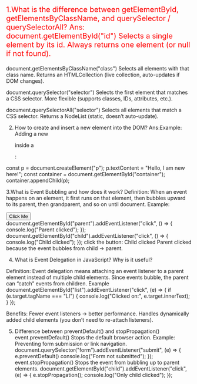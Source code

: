 <p style="font-size:20px; color:red;">1.What is the difference between getElementById, getElementsByClassName, and querySelector / querySelectorAll?
Ans:
document.getElementById("id")
Selects a single element by its id.
Always returns one element (or null if not found).

document.getElementsByClassName("class")
Selects all elements with that class name.
Returns an HTMLCollection (live collection, auto-updates if DOM changes).

document.querySelector("selector")
Selects the first element that matches a CSS selector.
More flexible (supports classes, IDs, attributes, etc.).

document.querySelectorAll("selector")
Selects all elements that match a CSS selector.
Returns a NodeList (static, doesn’t auto-update).

2. How to create and insert a new element into the DOM?
Ans:Example: Adding a new <p> inside a <div>:

const p = document.createElement("p");
p.textContent = "Hello, I am new here!";
const container = document.getElementById("container");
container.appendChild(p);

3.What is Event Bubbling and how does it work?
Definition: When an event happens on an element, it first runs on that element, then bubbles upward to its parent, then grandparent, and so on until document.
Example:
<div id="parent">
  <button id="child">Click Me</button>
</div>
document.getElementById("parent").addEventListener("click", () => {
  console.log("Parent clicked");
});
document.getElementById("child").addEventListener("click", () => {
  console.log("Child clicked");
});
click the button:
Child clicked
Parent clicked
because the event bubbles from child → parent.

4. What is Event Delegation in JavaScript? Why is it useful?

Definition: Event delegation means attaching an event listener to a parent element instead of multiple child elements. Since events bubble, the parent can “catch” events from children.
Example
document.getElementById("list").addEventListener("click", (e) => {
  if (e.target.tagName === "LI") {
 console.log("Clicked on:", e.target.innerText);
  }
});

Benefits:
Fewer event listeners → better performance.
Handles dynamically added child elements (you don’t need to re-attach listeners).

5. Difference between preventDefault() and stopPropagation()
event.preventDefault()
Stops the default browser action.
Example:
 Preventing form submission or link navigation.
document.querySelector("form").addEventListener("submit", (e) => {
  e.preventDefault()
  console.log("Form not submitted");
});
event.stopPropagation()
Stops the event from bubbling up to parent elements.
document.getElementById("child").addEventListener("click", (e) => {
  e.stopPropagation(); 
  console.log("Only child clicked");
});
</p>
